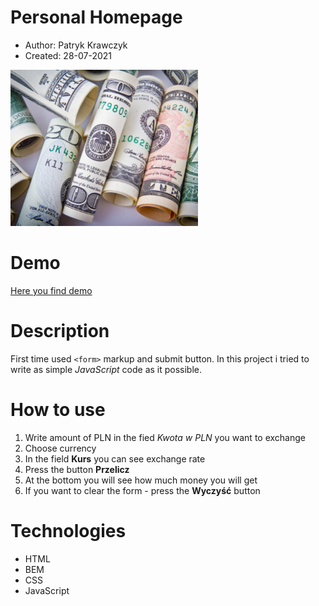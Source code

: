 # Personal Homepage

- Author: Patryk Krawczyk
- Created: 28-07-2021

![Screen](css/img/currency-readme-screen.png)

# Demo
[Here you find demo](https://patrick36212.github.io/currency-conventer/)
# Description
First time used `<form>` markup and submit button.
In this project i tried to write as simple *JavaScript* code as it possible. 
# How to use
1. Write amount of PLN in the fied *Kwota w PLN* you want to exchange
2. Choose currency 
3. In the field **Kurs** you can see exchange rate
4. Press the button **Przelicz**
5. At the bottom you will see how much money you will get
6. If you want to clear the form - press the **Wyczyść** button

# Technologies

- HTML
- BEM
- CSS
- JavaScript